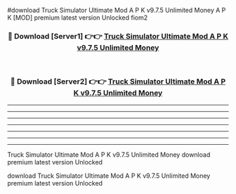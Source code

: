 #download Truck Simulator Ultimate Mod A P K v9.7.5 Unlimited Money A P K [MOD] premium latest version Unlocked fiom2 



<div align="center">
<h3>🔴 Download [Server1] 👉👉 <a href="https://apkdownload1.web.app/">Truck Simulator Ultimate Mod A P K v9.7.5 Unlimited Money</a></h3><br>

<h3>🔴 Download [Server2] 👉👉 <a href="https://apkdownload1.web.app/">Truck Simulator Ultimate Mod A P K v9.7.5 Unlimited Money</a></h3>
</div>





----------------------------------------------------------

----------------------------------------------------------

----------------------------------------------------------

----------------------------------------------------------

----------------------------------------------------------

----------------------------------------------------------

----------------------------------------------------------

Truck Simulator Ultimate Mod A P K v9.7.5 Unlimited Money download premium latest version Unlocked

download Truck Simulator Ultimate Mod A P K v9.7.5 Unlimited Money premium latest version Unlocked
